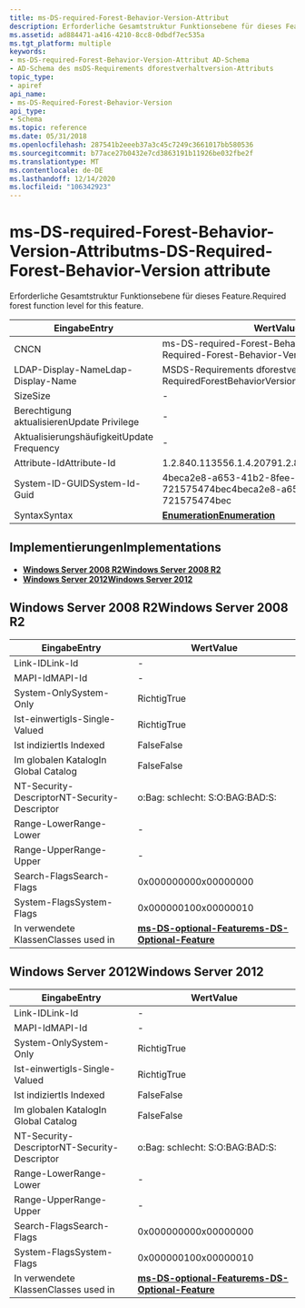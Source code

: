 ```yaml
---
title: ms-DS-required-Forest-Behavior-Version-Attribut
description: Erforderliche Gesamtstruktur Funktionsebene für dieses Feature.
ms.assetid: ad884471-a416-4210-8cc8-0dbdf7ec535a
ms.tgt_platform: multiple
keywords:
- ms-DS-required-Forest-Behavior-Version-Attribut AD-Schema
- AD-Schema des msDS-Requirements dforestverhaltversion-Attributs
topic_type:
- apiref
api_name:
- ms-DS-Required-Forest-Behavior-Version
api_type:
- Schema
ms.topic: reference
ms.date: 05/31/2018
ms.openlocfilehash: 287541b2eeeb37a3c45c7249c3661017bb580536
ms.sourcegitcommit: b77ace27b0432e7cd3863191b11926be032fbe2f
ms.translationtype: MT
ms.contentlocale: de-DE
ms.lasthandoff: 12/14/2020
ms.locfileid: "106342923"
---
```

# <a name="ms-ds-required-forest-behavior-version-attribute"></a><span data-ttu-id="c6d9e-105">ms-DS-required-Forest-Behavior-Version-Attribut</span><span class="sxs-lookup"><span data-stu-id="c6d9e-105">ms-DS-Required-Forest-Behavior-Version attribute</span></span>

<span data-ttu-id="c6d9e-106">Erforderliche Gesamtstruktur Funktionsebene für dieses Feature.</span><span class="sxs-lookup"><span data-stu-id="c6d9e-106">Required forest function level for this feature.</span></span>



| <span data-ttu-id="c6d9e-107">Eingabe</span><span class="sxs-lookup"><span data-stu-id="c6d9e-107">Entry</span></span> | <span data-ttu-id="c6d9e-108">Wert</span><span class="sxs-lookup"><span data-stu-id="c6d9e-108">Value</span></span> |
|-------------------|----------------------------------------|
| <span data-ttu-id="c6d9e-109">CN</span><span class="sxs-lookup"><span data-stu-id="c6d9e-109">CN</span></span>                | <span data-ttu-id="c6d9e-110">ms-DS-required-Forest-Behavior-Version</span><span class="sxs-lookup"><span data-stu-id="c6d9e-110">ms-DS-Required-Forest-Behavior-Version</span></span> |
| <span data-ttu-id="c6d9e-111">LDAP-Display-Name</span><span class="sxs-lookup"><span data-stu-id="c6d9e-111">Ldap-Display-Name</span></span> | <span data-ttu-id="c6d9e-112">MSDS-Requirements dforestverhalasversion</span><span class="sxs-lookup"><span data-stu-id="c6d9e-112">msDS-RequiredForestBehaviorVersion</span></span>     |
| <span data-ttu-id="c6d9e-113">Size</span><span class="sxs-lookup"><span data-stu-id="c6d9e-113">Size</span></span>              | \-                                     |
| <span data-ttu-id="c6d9e-114">Berechtigung aktualisieren</span><span class="sxs-lookup"><span data-stu-id="c6d9e-114">Update Privilege</span></span>  | \-                                     |
| <span data-ttu-id="c6d9e-115">Aktualisierungshäufigkeit</span><span class="sxs-lookup"><span data-stu-id="c6d9e-115">Update Frequency</span></span>  | \-                                     |
| <span data-ttu-id="c6d9e-116">Attribute-Id</span><span class="sxs-lookup"><span data-stu-id="c6d9e-116">Attribute-Id</span></span>      | <span data-ttu-id="c6d9e-117">1.2.840.113556.1.4.2079</span><span class="sxs-lookup"><span data-stu-id="c6d9e-117">1.2.840.113556.1.4.2079</span></span>                |
| <span data-ttu-id="c6d9e-118">System-ID-GUID</span><span class="sxs-lookup"><span data-stu-id="c6d9e-118">System-Id-Guid</span></span>    | <span data-ttu-id="c6d9e-119">4beca2e8-a653-41b2-8fee-721575474bec</span><span class="sxs-lookup"><span data-stu-id="c6d9e-119">4beca2e8-a653-41b2-8fee-721575474bec</span></span>   |
| <span data-ttu-id="c6d9e-120">Syntax</span><span class="sxs-lookup"><span data-stu-id="c6d9e-120">Syntax</span></span>            | [<span data-ttu-id="c6d9e-121">**Enumeration**</span><span class="sxs-lookup"><span data-stu-id="c6d9e-121">**Enumeration**</span></span>](s-enumeration.md)   |



## <a name="implementations"></a><span data-ttu-id="c6d9e-122">Implementierungen</span><span class="sxs-lookup"><span data-stu-id="c6d9e-122">Implementations</span></span>

-   [<span data-ttu-id="c6d9e-123">**Windows Server 2008 R2**</span><span class="sxs-lookup"><span data-stu-id="c6d9e-123">**Windows Server 2008 R2**</span></span>](#windows-server-2008-r2)
-   [<span data-ttu-id="c6d9e-124">**Windows Server 2012**</span><span class="sxs-lookup"><span data-stu-id="c6d9e-124">**Windows Server 2012**</span></span>](#windows-server-2012)

## <a name="windows-server-2008-r2"></a><span data-ttu-id="c6d9e-125">Windows Server 2008 R2</span><span class="sxs-lookup"><span data-stu-id="c6d9e-125">Windows Server 2008 R2</span></span>



| <span data-ttu-id="c6d9e-126">Eingabe</span><span class="sxs-lookup"><span data-stu-id="c6d9e-126">Entry</span></span> | <span data-ttu-id="c6d9e-127">Wert</span><span class="sxs-lookup"><span data-stu-id="c6d9e-127">Value</span></span> |
|------------------------|---------------------------------------------------------------------|
| <span data-ttu-id="c6d9e-128">Link-ID</span><span class="sxs-lookup"><span data-stu-id="c6d9e-128">Link-Id</span></span>                | \-                                                                  |
| <span data-ttu-id="c6d9e-129">MAPI-Id</span><span class="sxs-lookup"><span data-stu-id="c6d9e-129">MAPI-Id</span></span>                | \-                                                                  |
| <span data-ttu-id="c6d9e-130">System-Only</span><span class="sxs-lookup"><span data-stu-id="c6d9e-130">System-Only</span></span>            | <span data-ttu-id="c6d9e-131">Richtig</span><span class="sxs-lookup"><span data-stu-id="c6d9e-131">True</span></span>                                                                |
| <span data-ttu-id="c6d9e-132">Ist-einwertig</span><span class="sxs-lookup"><span data-stu-id="c6d9e-132">Is-Single-Valued</span></span>       | <span data-ttu-id="c6d9e-133">Richtig</span><span class="sxs-lookup"><span data-stu-id="c6d9e-133">True</span></span>                                                                |
| <span data-ttu-id="c6d9e-134">Ist indiziert</span><span class="sxs-lookup"><span data-stu-id="c6d9e-134">Is Indexed</span></span>             | <span data-ttu-id="c6d9e-135">False</span><span class="sxs-lookup"><span data-stu-id="c6d9e-135">False</span></span>                                                               |
| <span data-ttu-id="c6d9e-136">Im globalen Katalog</span><span class="sxs-lookup"><span data-stu-id="c6d9e-136">In Global Catalog</span></span>      | <span data-ttu-id="c6d9e-137">False</span><span class="sxs-lookup"><span data-stu-id="c6d9e-137">False</span></span>                                                               |
| <span data-ttu-id="c6d9e-138">NT-Security-Descriptor</span><span class="sxs-lookup"><span data-stu-id="c6d9e-138">NT-Security-Descriptor</span></span> | <span data-ttu-id="c6d9e-139">o:Bag: schlecht: S:</span><span class="sxs-lookup"><span data-stu-id="c6d9e-139">O:BAG:BAD:S:</span></span>                                                        |
| <span data-ttu-id="c6d9e-140">Range-Lower</span><span class="sxs-lookup"><span data-stu-id="c6d9e-140">Range-Lower</span></span>            | \-                                                                  |
| <span data-ttu-id="c6d9e-141">Range-Upper</span><span class="sxs-lookup"><span data-stu-id="c6d9e-141">Range-Upper</span></span>            | \-                                                                  |
| <span data-ttu-id="c6d9e-142">Search-Flags</span><span class="sxs-lookup"><span data-stu-id="c6d9e-142">Search-Flags</span></span>           | <span data-ttu-id="c6d9e-143">0x00000000</span><span class="sxs-lookup"><span data-stu-id="c6d9e-143">0x00000000</span></span>                                                          |
| <span data-ttu-id="c6d9e-144">System-Flags</span><span class="sxs-lookup"><span data-stu-id="c6d9e-144">System-Flags</span></span>           | <span data-ttu-id="c6d9e-145">0x00000010</span><span class="sxs-lookup"><span data-stu-id="c6d9e-145">0x00000010</span></span>                                                          |
| <span data-ttu-id="c6d9e-146">In verwendete Klassen</span><span class="sxs-lookup"><span data-stu-id="c6d9e-146">Classes used in</span></span>        | [<span data-ttu-id="c6d9e-147">**ms-DS-optional-Feature**</span><span class="sxs-lookup"><span data-stu-id="c6d9e-147">**ms-DS-Optional-Feature**</span></span>](c-msds-optionalfeature.md)<br/> |



## <a name="windows-server-2012"></a><span data-ttu-id="c6d9e-148">Windows Server 2012</span><span class="sxs-lookup"><span data-stu-id="c6d9e-148">Windows Server 2012</span></span>



| <span data-ttu-id="c6d9e-149">Eingabe</span><span class="sxs-lookup"><span data-stu-id="c6d9e-149">Entry</span></span> | <span data-ttu-id="c6d9e-150">Wert</span><span class="sxs-lookup"><span data-stu-id="c6d9e-150">Value</span></span> |
|------------------------|---------------------------------------------------------------------|
| <span data-ttu-id="c6d9e-151">Link-ID</span><span class="sxs-lookup"><span data-stu-id="c6d9e-151">Link-Id</span></span>                | \-                                                                  |
| <span data-ttu-id="c6d9e-152">MAPI-Id</span><span class="sxs-lookup"><span data-stu-id="c6d9e-152">MAPI-Id</span></span>                | \-                                                                  |
| <span data-ttu-id="c6d9e-153">System-Only</span><span class="sxs-lookup"><span data-stu-id="c6d9e-153">System-Only</span></span>            | <span data-ttu-id="c6d9e-154">Richtig</span><span class="sxs-lookup"><span data-stu-id="c6d9e-154">True</span></span>                                                                |
| <span data-ttu-id="c6d9e-155">Ist-einwertig</span><span class="sxs-lookup"><span data-stu-id="c6d9e-155">Is-Single-Valued</span></span>       | <span data-ttu-id="c6d9e-156">Richtig</span><span class="sxs-lookup"><span data-stu-id="c6d9e-156">True</span></span>                                                                |
| <span data-ttu-id="c6d9e-157">Ist indiziert</span><span class="sxs-lookup"><span data-stu-id="c6d9e-157">Is Indexed</span></span>             | <span data-ttu-id="c6d9e-158">False</span><span class="sxs-lookup"><span data-stu-id="c6d9e-158">False</span></span>                                                               |
| <span data-ttu-id="c6d9e-159">Im globalen Katalog</span><span class="sxs-lookup"><span data-stu-id="c6d9e-159">In Global Catalog</span></span>      | <span data-ttu-id="c6d9e-160">False</span><span class="sxs-lookup"><span data-stu-id="c6d9e-160">False</span></span>                                                               |
| <span data-ttu-id="c6d9e-161">NT-Security-Descriptor</span><span class="sxs-lookup"><span data-stu-id="c6d9e-161">NT-Security-Descriptor</span></span> | <span data-ttu-id="c6d9e-162">o:Bag: schlecht: S:</span><span class="sxs-lookup"><span data-stu-id="c6d9e-162">O:BAG:BAD:S:</span></span>                                                        |
| <span data-ttu-id="c6d9e-163">Range-Lower</span><span class="sxs-lookup"><span data-stu-id="c6d9e-163">Range-Lower</span></span>            | \-                                                                  |
| <span data-ttu-id="c6d9e-164">Range-Upper</span><span class="sxs-lookup"><span data-stu-id="c6d9e-164">Range-Upper</span></span>            | \-                                                                  |
| <span data-ttu-id="c6d9e-165">Search-Flags</span><span class="sxs-lookup"><span data-stu-id="c6d9e-165">Search-Flags</span></span>           | <span data-ttu-id="c6d9e-166">0x00000000</span><span class="sxs-lookup"><span data-stu-id="c6d9e-166">0x00000000</span></span>                                                          |
| <span data-ttu-id="c6d9e-167">System-Flags</span><span class="sxs-lookup"><span data-stu-id="c6d9e-167">System-Flags</span></span>           | <span data-ttu-id="c6d9e-168">0x00000010</span><span class="sxs-lookup"><span data-stu-id="c6d9e-168">0x00000010</span></span>                                                          |
| <span data-ttu-id="c6d9e-169">In verwendete Klassen</span><span class="sxs-lookup"><span data-stu-id="c6d9e-169">Classes used in</span></span>        | [<span data-ttu-id="c6d9e-170">**ms-DS-optional-Feature**</span><span class="sxs-lookup"><span data-stu-id="c6d9e-170">**ms-DS-Optional-Feature**</span></span>](c-msds-optionalfeature.md)<br/> |



 

 





